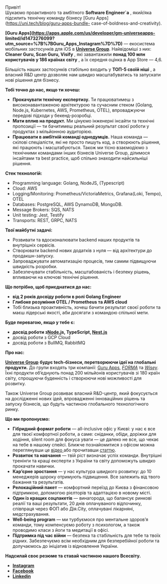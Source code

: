 Привіт!  
Шукаємо проактивного та амбітного **Software Engineer`а** , який/яка підсилить
технічну команду бізнесу [Guru Apps](https://uni.tech/blog/guru-apps-bundle-
case-of-boldness-and-creativity).

**[Guru Apps](https://apps.apple.com/us/developer/gm-universeapps-
limited/id1473276099?utm_source=%7B%7BGuru_Apps_Instagram%7D%7D)** —
екосистема мобільних застосунків для iOS в **[Universe
Group](https://uni.tech/)**. Найвідоміші з них: **Cleaner Guru, Scan Guru,
Visify** , які завантажили **понад 100 млн користувачів у 186 країнах світу**
, а їх середня оцінка в App Store — 4,6.

Більшість наших застосунків стабільно входить у **ТОП-5 своїй ніші** , а
власний R&D центр дозволяє нам швидко масштабуватись та запускати нові рішення
для бізнесу.

**Тобі точно до нас, якщо ти хочеш:**

  * **Прокачувати технічну експертизу.** Ти працюватимеш з високонавантаженою архітектурою та сучасним стеком (Golang, Node.js, Kubernetes, AWS, Prometheus, OTEL), впроваджуючи передові підходи у бекенд-розробці.
  * **Мати вплив на продукт.** Ми цінуємо інженерні інсайти та технічні пропозиції — ти бачитимеш реальний результат своєї роботи у продуктах з мільйонною аудиторією.
  * **Працювати в амбітній команді однодумців.** Наша команда — скілові спецiалiсти, які не просто пишуть код, а створюють рішення, які працюють і масштабуються. Також ми тісно взаємодіємо з технічними командами інших бізнесів Universe Group, ділимося інсайтами та best practice, щоб спільно знаходити найсильніші рішення.

**Стек технологій:**

  * Programming language: Golang, NodeJS, (Typescript)
  * Cloud: AWS
  * Logging/Monitoring: Prometheus/VictoriaMetrics, Grafana(Loki, Tempo), OTEL
  * Databases: PostgreSQL, AWS DynamoDB, MongoDB.
  * Message Brokers: SQS, NATS
  * Unit testing: Jest, Testify
  * Transports: REST, GRPC, NATS

**Твої майбутні задачі:**

  * Розвивати та вдосконалювати backend наших продуктів та внутрішніх сервісів.
  * Створювати backend нових додатків з нуля — від архітектури до продакшн-запуску.
  * Запроваджувати автоматизацію процесів, тим самим підвищуючи швидкість розробки.
  * Забезпечувати стабільність, масштабованість і безпеку рішень, впливаючи на ключові технічні рішення.

**Що потрібно, щоб приєднатися до нас:**

  * **від 2 років досвіду роботи в ролі Golang Engineer**
  * **Глибоке розуміння OTEL / Prometheus та AWS cloud**
  * Тобі близька проактивність, хочеш бачити результат своєї роботи та маєш лідерські якості, аби досягати з командою спільної мети.

**Буде перевагою, якщо у тебе є:**

  * **досвід роботи з[Node.](http://node.js)js, TypeScript, **[Nest.js](http://Nest.js)****
  * досвід роботи з GCP Cloud 
  * досвід роботи з BullMQ, RabbitMQ

**Про нас:**

**[Universe
Group](https://robota.ua/redirect?event_name=url_click&redir_token=eyJPcmlnaW5hbFVybCI6Imh0dHBzOi8vdW5pLnRlY2gvIiwiVmFjYW5jeUlkIjoxMDM3MzgxMn0=)**
**будує tech-бізнеси, перетворюючи ідеї на глобальні продукти.** До групи
входять три компанії: [Guru
Apps](https://robota.ua/redirect?event_name=url_click&redir_token=eyJPcmlnaW5hbFVybCI6Imh0dHBzOi8vYXBwcy5hcHBsZS5jb20vdXMvZGV2ZWxvcGVyL2dtLXVuaXZlcnNlYXBwcy1saW1pdGVkL2lkMTQ3MzI3NjA5OT91dG1fc291cmNlPSU3QiU3Qkd1cnVfQXBwc19JbnN0YWdyYW0lN0QlN0QiLCJWYWNhbmN5SWQiOjEwMzczODEyfQ==),
_[FORMA](https://robota.ua/redirect?event_name=url_click&redir_token=eyJPcmlnaW5hbFVybCI6Imh0dHBzOi8vcGRmZ3VydS5jb20vIiwiVmFjYW5jeUlkIjoxMDM3MzgxMn0=)_
та
_[Wisey](https://robota.ua/redirect?event_name=url_click&redir_token=eyJPcmlnaW5hbFVybCI6Imh0dHBzOi8vd2lzZXkuYXBwLyIsIlZhY2FuY3lJZCI6MTAzNzM4MTJ9)_.
Їхні продукти об’єднують понад 200 мільйонів користувачів зі 180 країн світу,
спрощуючи буденність і створюючи нові можливості для розвитку.

Також Universe Group розвиває власний R&D-центр, який фокусується на
дослідженні нових ідей, впровадженні інноваційних рішень та запуску бізнесів,
що будуть частиною глобального технологічного ринку.

**Що ми пропонуємо:**

  * **Гібридний формат роботи** — all-inclusive офіс у Києві: у нас є все для твоєї комфортної роботи, а саме: сніданки, обіди, доріжки для ходіння, silent room для фокуса уваги — це далеко не все, що чекає на тебе в нашому спейсі. Ближче познайомитися з офісом можна переглянувши це [відео ](https://www.youtube.com/watch?v=7nN2BlO2Rpg&t=19s)або прочитавши [статтю](https://uni.tech/blog/office-atmosphere).
  * **Розвиток та навчання** — твій ріст визначає успіх команди. Внутрішні тренінги та кращі експерти з України та світу допоможуть швидко прокачати навички.
  * **Кар’єрне зростання** — у нас культура швидкого розвитку: до 10 менеджерів щороку отримують підвищення. Все залежить від твого бажання та результатів.
  * **Релокаційний пакет** — комфортний переїзд до Києва з фінансовою підтримкою, допомогою рієлторів та адаптацією в новому місті.
  * **Один із кращих соцпакетів** — винагорода, що балансує ринкові реалії та ваші результати, 20 днів оплачуваного відпочинку, співпраця через ФОП або Дія.City, оплачувані лікарняні, медстрахування.
  * **Well-being program** — ми турбуємося про ментальне здоровʼя команди, тому компенсуємо роботу з психологом, а також проводимо класи з йоги та медитації в офісі.
  * **Підтримка під час війни** — безпека та стабільність для тебе та твоїх рідних. Забезпечуємо всім необхідним для безперебійної роботи та долучаємось до ініціатив із відновлення України.

**Надсилай своє резюме та ставай частиною нашого Всесвіту.**

  * **[Instagram](https://www.instagram.com/universe__apps/)**
  * **[Facebook](https://www.facebook.com/universe.apps.info)**
  * **[Linkedin](https://www.linkedin.com/company/71226745/)**